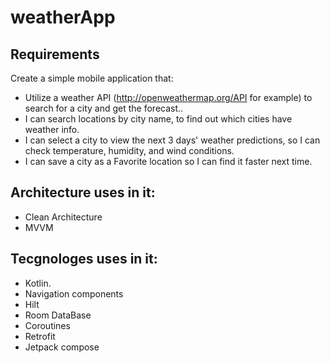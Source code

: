 # weatherApp

## Requirements
Create a simple mobile application that:
*   Utilize a weather API (http://openweathermap.org/API for example) to search for a city and get the forecast..
*   I can search locations by city name, to find out which cities have weather info.
*   I can select a city to view the next 3 days' weather predictions, so I can check temperature, humidity, and wind conditions.
*   I can save a city as a Favorite location so I can find it faster next time. 

## Architecture uses in it:
* Clean Architecture
* MVVM

## Tecgnologes uses in it:
 * Kotlin.
 * Navigation components 
 * Hilt
 * Room DataBase
 * Coroutines
 * Retrofit
 * Jetpack compose
